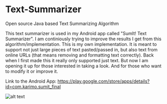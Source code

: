 # Text-Summarizer
Open source Java based Text Summarizing Algorithm

This text summarizer is used in my Android app called "SumIt! Text Summarizer". 
I am continiously trying to improve the results I get from this algorithm/implementation. This is my own implementation.
It is meant to support not just large pieces of text pasted/passed in, but also text from online URLs (that means removing and formatting text correctly).
Back when I first made this it really only supported just text. But now I am opening it up for those interested in taking a look.
And for those who want to modify it or improve it. 

Link to the Android App: https://play.google.com/store/apps/details?id=com.karimo.sumit_final

![alt text](https://lh3.ggpht.com/OA70Ub6JQ45PIJTYOFKBDbgqdLFpsQ6LkRQEzsxF6bwc_AYPUPHSGoDUWK5UWEHEQW4=h900)
